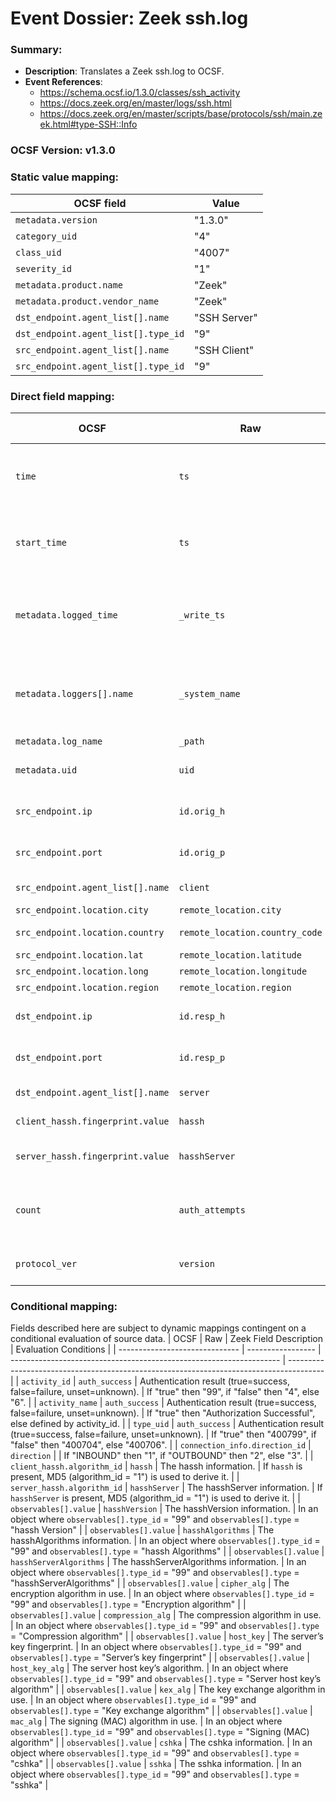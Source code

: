 # Event Dossier: Zeek ssh.log
### Summary:
- **Description**: Translates a Zeek ssh.log to OCSF. 
- **Event References**:
  - https://schema.ocsf.io/1.3.0/classes/ssh_activity
  - https://docs.zeek.org/en/master/logs/ssh.html
  - https://docs.zeek.org/en/master/scripts/base/protocols/ssh/main.zeek.html#type-SSH::Info
    
 ### OCSF Version: v1.3.0

 ### Static value mapping:
| OCSF field                          | Value                                           |
| ----------------------------------- | ----------------------------------------------- |
| `metadata.version`                  | "1.3.0"                                         |
| `category_uid`                      | "4"                                             |
| `class_uid`                         | "4007"                                          |
| `severity_id`                       | "1"                                             |
| `metadata.product.name`             | "Zeek"                                          |
| `metadata.product.vendor_name`      | "Zeek"                                          |
| `dst_endpoint.agent_list[].name`    | "SSH Server"                                    |
| `dst_endpoint.agent_list[].type_id` | "9"                                             |
| `src_endpoint.agent_list[].name`    | "SSH Client"                                    |
| `src_endpoint.agent_list[].type_id` | "9"                                             |

 ### Direct field mapping:
| OCSF                           | Raw                         | Zeek Field Description                                                                  | Notes                   |
| ------------------------------ | --------------------------- | --------------------------------------------------------------------------------------- | ----------------------- |
| `time`                         | `ts`                        | Timestamp indicating when the event occurred.                                           | Convert to epoch value. |
| `start_time`                   | `ts`                        | Timestamp indicating when the event occurred.                                           | Convert to epoch value. |
| `metadata.logged_time`         | `_write_ts`                 | Timestamp indicating when the log entry was written to disk.                            | Convert to epoch value. |
| `metadata.loggers[].name`      | `_system_name`              | Name of the system or logging subsystem generating the log entry.                       |                         |
| `metadata.log_name`            | `_path`                     | Log name.                                                                               |                         |
| `metadata.uid`                 | `uid`                       | Unique ID for the connection.                                                           |                         |
| `src_endpoint.ip`              | `id.orig_h`                 | The originator’s IP address.                                                            |                         |
| `src_endpoint.port`            | `id.orig_p`                 | The originator’s port number.                                                           |                         |
| `src_endpoint.agent_list[].name` | `client`                  | The client’s version string.                                                            |                         |
| `src_endpoint.location.city`   | `remote_location.city`      | The city.                                                                               |                         |
| `src_endpoint.location.country`| `remote_location.country_code` | The country code.                                                                    |                         |
| `src_endpoint.location.lat`    | `remote_location.latitude`  | Latitude.                                                                               |                         |
| `src_endpoint.location.long`   | `remote_location.longitude` | Longitude.                                                                              |                         |
| `src_endpoint.location.region` | `remote_location.region`    | The region.                                                                             |                         |
| `dst_endpoint.ip`              | `id.resp_h`                 | The responder’s IP address.                                                             |                         |
| `dst_endpoint.port`            | `id.resp_p`                 | The responder’s port number.                                                            |                         |
| `dst_endpoint.agent_list[].name` | `server`                  | The server’s version string.                                                            |                         |
| `client_hassh.fingerprint.value` | `hassh`                   | The hassh information.                                                                  |                         |
| `server_hassh.fingerprint.value` | `hasshServer`             | The hasshServer information.                                                            |                         |
| `count`                        | `auth_attempts`             | The number of authentication attempts observed.                                         |                         |
| `protocol_ver`                 | `version`                   | SSH major version (1, 2, or unset).                                                     | As string for vendor compatibility. |

 ### Conditional mapping:
Fields described here are subject to dynamic mappings contingent on a conditional evaluation of source data.
| OCSF                           | Raw               | Zeek Field Description                                              | Evaluation Conditions                                                                   |
| ------------------------------ | ----------------- | ------------------------------------------------------------------- | --------------------------------------------------------------------------------------- |
| `activity_id`                  | `auth_success`    | Authentication result (true=success, false=failure, unset=unknown). | If "true" then "99", if "false" then "4", else "6".                                     |
| `activity_name`                | `auth_success`    | Authentication result (true=success, false=failure, unset=unknown). | If "true" then "Authorization Successful", else defined by activity_id.                 |
| `type_uid`                     | `auth_success`    | Authentication result (true=success, false=failure, unset=unknown). | If "true" then "400799", if "false" then "400704", else "400706".                       |
| `connection_info.direction_id` | `direction`       |                                                                     | If "INBOUND" then "1", if "OUTBOUND" then "2", else "3".                                |
| `client_hassh.algorithm_id`    | `hassh`           | The hassh information.                                              | If `hassh` is present, MD5 (algorithm_id = "1") is used to derive it.                   |
| `server_hassh.algorithm_id`    | `hasshServer`     | The hasshServer information.                                        | If `hasshServer` is present, MD5 (algorithm_id = "1") is used to derive it.             |
| `observables[].value`          | `hasshVersion`    | The hasshVersion information.                                       | In an object where `observables[].type_id` = "99" and `observables[].type` = "hassh Version"               |
| `observables[].value`          | `hasshAlgorithms` | The hasshAlgorithms information.                                    | In an object where `observables[].type_id` = "99" and `observables[].type` = "hassh Algorithms"            |
| `observables[].value`          | `hasshServerAlgorithms` | The hasshServerAlgorithms information.                        | In an object where `observables[].type_id` = "99" and `observables[].type` = "hasshServerAlgorithms"       |
| `observables[].value`          | `cipher_alg`      | The encryption algorithm in use.                                    | In an object where `observables[].type_id` = "99" and `observables[].type` = "Encryption algorithm"        |
| `observables[].value`          | `compression_alg` | The compression algorithm in use.                                   | In an object where `observables[].type_id` = "99" and `observables[].type` = "Compression algorithm"       |
| `observables[].value`          | `host_key`        | The server’s key fingerprint.                                       | In an object where `observables[].type_id` = "99" and `observables[].type` = "Server’s key fingerprint"    |
| `observables[].value`          | `host_key_alg`    | The server host key’s algorithm.                                    | In an object where `observables[].type_id` = "99" and `observables[].type` = "Server host key’s algorithm" |
| `observables[].value`          | `kex_alg`         | The key exchange algorithm in use.                                  | In an object where `observables[].type_id` = "99" and `observables[].type` = "Key exchange algorithm"      |
| `observables[].value`          | `mac_alg`         | The signing (MAC) algorithm in use.                                 | In an object where `observables[].type_id` = "99" and `observables[].type` = "Signing (MAC) algorithm"     |
| `observables[].value`          | `cshka`           | The cshka information.                                              | In an object where `observables[].type_id` = "99" and `observables[].type` = "cshka"                       |
| `observables[].value`          | `sshka`           | The sshka information.                                              | In an object where `observables[].type_id` = "99" and `observables[].type` = "sshka"                       |
